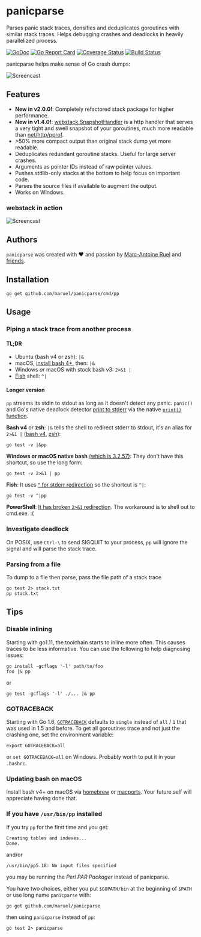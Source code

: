 # panicparse

Parses panic stack traces, densifies and deduplicates goroutines with similar
stack traces. Helps debugging crashes and deadlocks in heavily parallelized
process.

[![GoDoc](https://godoc.org/github.com/maruel/panicparse/stack?status.svg)](https://pkg.go.dev/github.com/maruel/panicparse/stack)
[![Go Report Card](https://goreportcard.com/badge/github.com/maruel/panicparse)](https://goreportcard.com/report/github.com/maruel/panicparse)
[![Coverage Status](https://codecov.io/gh/maruel/panicparse/graph/badge.svg)](https://codecov.io/gh/maruel/panicparse)
[![Build Status](https://travis-ci.org/maruel/panicparse.svg)](https://travis-ci.org/maruel/panicparse)


panicparse helps make sense of Go crash dumps:

![Screencast](https://raw.githubusercontent.com/wiki/maruel/panicparse/parse.gif "Screencast")


## Features

   * **New in v2.0.0!**: Completely refactored stack package for higher
     performance.
   * **New in v1.4.0!**:
     [webstack.SnapshotHandler](https://pkg.go.dev/github.com/maruel/panicparse/stack/webstack#SnapshotHandler)
     is a http handler that serves a very tight and swell snapshot of your
     goroutines, much more readable than
     [net/http/pprof](https://golang.org/pkg/net/http/pprof).
   * &gt;50% more compact output than original stack dump yet more readable.
   * Deduplicates redundant goroutine stacks. Useful for large server crashes.
   * Arguments as pointer IDs instead of raw pointer values.
   * Pushes stdlib-only stacks at the bottom to help focus on important code.
   * Parses the source files if available to augment the output.
   * Works on Windows.


### webstack in action

![Screencast](https://raw.githubusercontent.com/wiki/maruel/panicparse/panicparse_webstack.gif "Screencast")


## Authors

`panicparse` was created with ❤️️ and passion by [Marc-Antoine
Ruel](https://github.com/maruel) and
[friends](https://github.com/maruel/panicparse/graphs/contributors).


## Installation

    go get github.com/maruel/panicparse/cmd/pp


## Usage

### Piping a stack trace from another process

#### TL;DR

   * Ubuntu (bash v4 or zsh): `|&`
   * macOS, [install bash 4+](README.md#updating-bash-on-macos), then: `|&`
   * Windows _or_ macOS with stock bash v3: `2>&1 |`
   * [Fish](http://fishshell.com/) shell: `^|`


#### Longer version

`pp` streams its stdin to stdout as long as it doesn't detect any panic.
`panic()` and Go's native deadlock detector [print to
stderr](https://golang.org/src/runtime/panic1.go) via the native [`print()`
function](https://golang.org/pkg/builtin/#print).


**Bash v4** or **zsh**: `|&` tells the shell to redirect stderr to stdout,
it's an alias for `2>&1 |` ([bash
v4](https://www.gnu.org/software/bash/manual/bash.html#Pipelines),
[zsh](http://zsh.sourceforge.net/Doc/Release/Shell-Grammar.html#Simple-Commands-_0026-Pipelines)):

    go test -v |&pp


**Windows or macOS native bash** [(which is
3.2.57)](http://meta.ath0.com/2012/02/05/apples-great-gpl-purge/): They don't
have this shortcut, so use the long form:

    go test -v 2>&1 | pp


**Fish**: It uses [^ for stderr
redirection](http://fishshell.com/docs/current/tutorial.html#tut_pipes_and_redirections)
so the shortcut is `^|`:

    go test -v ^|pp


**PowerShell**: [It has broken `2>&1` redirection](https://connect.microsoft.com/PowerShell/feedback/details/765551/in-powershell-v3-you-cant-redirect-stderr-to-stdout-without-generating-error-records). The workaround is to shell out to cmd.exe. :(


### Investigate deadlock

On POSIX, use `Ctrl-\` to send SIGQUIT to your process, `pp` will ignore
the signal and will parse the stack trace.


### Parsing from a file

To dump to a file then parse, pass the file path of a stack trace

    go test 2> stack.txt
    pp stack.txt


## Tips

### Disable inlining

Starting with go1.11, the toolchain starts to inline more often. This causes
traces to be less informative. You can use the following to help diagnosing
issues:

    go install -gcflags '-l' path/to/foo
    foo |& pp

or

    go test -gcflags '-l' ./... |& pp


### GOTRACEBACK

Starting with Go 1.6, [`GOTRACEBACK`](https://golang.org/pkg/runtime/) defaults
to `single` instead of `all` / `1` that was used in 1.5 and before. To get all
goroutines trace and not just the crashing one, set the environment variable:

    export GOTRACEBACK=all

or `set GOTRACEBACK=all` on Windows. Probably worth to put it in your `.bashrc`.


### Updating bash on macOS

Install bash v4+ on macOS via [homebrew](http://brew.sh) or
[macports](https://www.macports.org/). Your future self will appreciate having
done that.


### If you have `/usr/bin/pp` installed

If you try `pp` for the first time and you get:

    Creating tables and indexes...
    Done.

and/or

    /usr/bin/pp5.18: No input files specified

you may be running the _Perl PAR Packager_ instead of panicparse.

You have two choices, either you put `$GOPATH/bin` at the beginning of `$PATH`
or use long name `panicparse` with:

    go get github.com/maruel/panicparse

then using `panicparse` instead of `pp`:

    go test 2> panicparse
